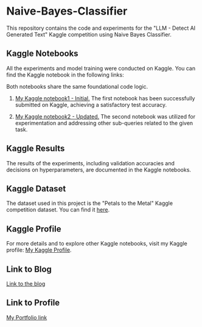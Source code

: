 # Naive-Bayes-Classifier
This repository contains the code and experiments for the "LLM - Detect AI Generated Text" Kaggle competition using Naive Bayes Classifier.

## Kaggle Notebooks

All the experiments and model training were conducted on Kaggle. You can find the Kaggle notebook in the following links:  

 Both notebooks share the same foundational code logic.  
1. [My Kaggle notebook1 - Initial.](https://www.kaggle.com/code/vinodpgowda/initial)
The first notebook has been successfully submitted on Kaggle, achieving a satisfactory test accuracy.

3. [My Kaggle notebook2 - Updated.](https://www.kaggle.com/code/vinodpgowda/updated)
The second notebook was utilized for experimentation and addressing other sub-queries related to the given task.

## Kaggle Results

The results of the experiments, including validation accuracies and decisions on hyperparameters, are documented in the Kaggle notebooks.

## Kaggle Dataset

The dataset used in this project is the "Petals to the Metal" Kaggle competition dataset. You can find it [here](https://www.kaggle.com/competitions/llm-detect-ai-generated-text/data).

## Kaggle Profile

For more details and to explore other Kaggle notebooks, visit my Kaggle profile: [My Kaggle Profile](https://www.kaggle.com/vinodpgowda).

## Link to Blog

[Link to the blog](https://vinodkumarpgowda.wixsite.com/profile/post/tpu-triumph-mastering-kaggle-s-petals-to-the-metal-flower-classification)

## Link to Profile

[My Portfolio link](https://vinodkumarpgowda.wixsite.com/profile)
